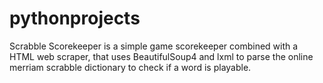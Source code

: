 # pythonprojects
Scrabble Scorekeeper is a simple game scorekeeper combined with a HTML web scraper, that uses BeautifulSoup4 and lxml to parse the online merriam scrabble dictionary to check if a word is playable.